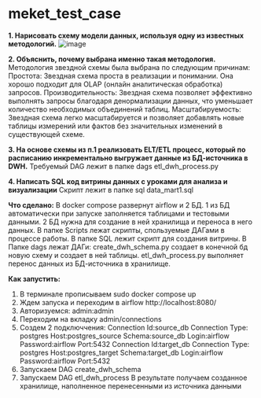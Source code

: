 # meket_test_case
**1. Нарисовать схему модели данных, используя одну из известных методологий.**
![image](https://github.com/user-attachments/assets/de7b5b8d-0c4b-420c-8c49-59c2efb9c614)

**2. Объяснить, почему выбрана именно такая методология.**
Методология звездной схемы была выбрана по следующим причинам:
  Простота: Звездная схема проста в реализации и понимании. Она хорошо подходит для OLAP (онлайн аналитическая обработка) запросов.
  Производительность: Звездная схема позволяет эффективно выполнять запросы благодаря денормализации данных, что уменьшает количество необходимых объединений таблиц.
  Масштабируемость: Звездная схема легко масштабируется и позволяет добавлять новые таблицы измерений или фактов без значительных изменений в существующей схеме.
  
**3. На основе схемы из п.1 реализовать ELT/ETL процесс, который по расписанию инкрементально выгружает данные из БД-источника в DWH.**
Требуемый DAG лежит в папке dags etl_dwh_process.py

**4. Написать SQL код витрины данных с уроками для анализа и визуализации**
Скрипт лежит в папке sql  data_mart1.sql

**Что сделано:**
  В docker compose развернут airflow и 2 БД.
    1 из БД автоматически при запуске заполняется таблицами и тестовыми данными.
    2 БД нужна для создание в ней хранилища и переноса в него данных.
  В папке Scripts лежат скрипты, спользуемые ДАГами в процессе работы.
  В папке SQL лежит скрипт для создания витрины.
  В Папке dags лежат ДАГи:
    create_dwh_schema.py создает в конечной бд новую схему и создает в ней таблицы.
    etl_dwh_process.py выполняет перенос данных из БД-источника в хранилище.

  **Как запустить:** 
  1. В терминале прописываем sudo docker compose up
  2. Ждем запуска и переходим в airflow http://localhost:8080/
  3. Авторизуемся: admin:admin
  4. Переходим на вкладку admin/connections
  5. Создем 2 подключчения:
      Connection Id:source_db Connection Type: postgres Host:postgres_source Schema:source_db Login:airflow Password:airflow Port:5432
      Connection Id:target_db Connection Type: postgres Host:postgres_target Schema:target_db Login:airflow Password:airflow Port:5432
  6. Запускаем DAG create_dwh_schema
  7. Запускаем DAG etl_dwh_process
     В результате получаем созданное хранилище, наполненное перенесенными из источника данными
